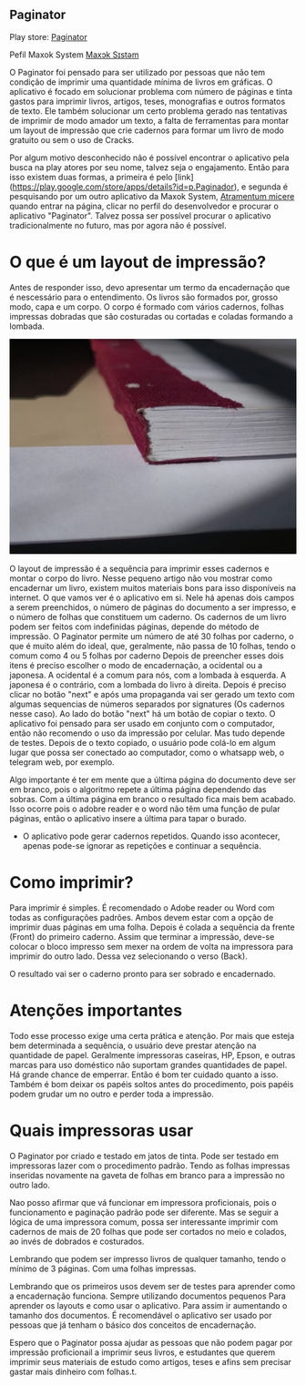 ## Paginator

Play store: [Paginator](https://play.google.com/store/apps/details?id=p.Paginador)

Pefil Maxok System [Maxɔk Sɪstəm](https://play.google.com/store/apps/dev?id=8889048160709029603)

O Paginator foi pensado para ser utilizado por pessoas que não tem condição de imprimir uma quantidade mínima de livros em gráficas. 
O aplicativo é focado em solucionar problema com número de páginas e tinta gastos para imprimir livros, artigos, teses, monografias e outros formatos de texto. 
Ele também solucionar um certo problema gerado nas tentativas de imprimir de modo amador um texto, a falta de ferramentas para montar um layout de impressão que crie cadernos para formar um livro de modo gratuito ou sem o uso de Cracks.

Por algum motivo desconhecido não é possível encontrar o aplicativo pela busca na play atores por seu nome, talvez seja o engajamento. Então para isso existem duas formas, a primeira é pelo [link] (https://play.google.com/store/apps/details?id=p.Paginador), e segunda é pesquisando por um outro aplicativo da Maxok System, [Atramentum micere](https://play.google.com/store/apps/details?id=atramentum.micere) quando entrar na página, clicar no perfil do desenvolvedor e procurar o aplicativo "Paginator".
Talvez possa ser possível procurar o aplicativo tradicionalmente no futuro, mas por agora não é possível.

# O que é um layout de impressão?

Antes de responder isso, devo apresentar um termo da encadernação que é nescessário para o entendimento. 
Os livros são formados por, grosso modo, capa e um corpo. O corpo é formado com vários cadernos, folhas impressas dobradas que são costuradas ou cortadas e coladas formando a lombada.

![alt text](https://github.com/alexisjunkes/Paginator/blob/main/WhatsApp%20Image%202021-05-26%20at%2013.11.16.jpeg?raw=true)

O layout de impressão é a sequência para imprimir esses cadernos e montar o corpo do livro. 
Nesse pequeno artigo não vou mostrar como encadernar um livro, existem muitos materiais bons para isso disponíveis na internet. 
O que vamos ver é o aplicativo em si. 
Nele há apenas dois campos a serem preenchidos, o número de páginas do documento a ser impresso, e o número de folhas que constituem um caderno. 
Os cadernos de um livro podem ser feitos com indefinidas páginas, depende do método de impressão. O Paginator permite um número de até 30 folhas por caderno, o que é muito além do ideal, que, geralmente, não passa de 10 folhas, tendo o comum como 4 ou 5 folhas por caderno 
Depois de preencher esses dois itens é preciso escolher o modo de encadernação, a ocidental ou a japonesa. A ocidental é a comum para nós, com a lombada à esquerda. A japonesa é o contrário, com a lombada do livro à direita.
Depois é preciso clicar no botão "next" e após uma propaganda vai ser gerado um texto com algumas sequencias de números separados por signatures (Os cadernos nesse caso). Ao lado do botão "next" há um botão de copiar o texto. 
O aplicativo foi pensado para ser usado em conjunto com o computador, então não recomendo o uso da impressão por celular. Mas tudo depende de testes.
Depois de o texto copiado, o usuário pode colá-lo em algum lugar que possa ser conectado ao computador, como o whatsapp web, o telegram web, por exemplo.

Algo importante é ter em mente que a última página do documento deve ser em branco, pois o algoritmo repete a última página dependendo das sobras. Com a última página em branco o resultado fica mais bem acabado. Isso ocorre pois o adobre reader e o word não têm uma função de pular páginas, então o aplicativo insere a última para tapar o burado. 

* O aplicativo pode gerar cadernos repetidos. Quando isso acontecer, apenas pode-se ignorar  as repetições e continuar a sequência.

# Como imprimir?

Para imprimir é simples. É recomendado o Adobe reader ou Word com todas as configurações padrões. Ambos devem estar com a opção de imprimir duas páginas em uma folha. 
Depois é colada a sequência da frente (Front) do primeiro caderno. 
Assim que terminar a impressão, deve-se colocar o bloco impresso sem mexer na ordem de volta na impressora para imprimir do outro lado. Dessa vez selecionando o verso (Back).

O resultado vai ser o caderno pronto para ser sobrado e encadernado.

# Atenções importantes

Todo esse processo exige uma certa prática e atenção. Por mais que esteja bem determinada a sequência, o usuário deve prestar atenção na quantidade de papel. Geralmente impressoras caseiras, HP, Epson, e outras marcas para uso doméstico não suportam grandes quantidades de papel. Há grande chance de emperrar. Então é bom ter cuidado quanto a isso. 
Também é bom deixar os papéis soltos antes do procedimento, pois papéis podem grudar um no outro e perder toda a impressão. 

# Quais impressoras usar
O Paginator por criado e testado em jatos de tinta. Pode ser testado em impressoras lazer com o procedimento padrão. Tendo as folhas impressas inseridas novamente na gaveta de folhas em branco para a impressão no outro lado. 

Nao posso afirmar que vá funcionar em impressora proficionais, pois o funcionamento e paginação padrão pode ser diferente. Mas se seguir a lógica de uma impressora comum, possa ser interessante imprimir com cadernos de mais de 20 folhas que pode ser cortados no meio e colados, ao invés de dobrados e costurados.

Lembrando que podem ser impresso livros de qualquer tamanho, tendo o mínimo de 3 páginas. Com uma folhas impressas.

Lembrando que os primeiros usos devem ser de testes para aprender como a encadernação funciona. Sempre utilizando documentos pequenos Para aprender os layouts e como usar o aplicativo. Para assim ir aumentando o tamanho dos documentos.
É recomendável o aplicativo ser usado por pessoas que já tenham o básico dos conceitos de encadernação.


Espero que o Paginator possa ajudar as pessoas que não podem pagar por impressão proficionail a imprimir seus livros, e estudantes que querem imprimir seus materiais de estudo como artigos, teses e afins sem precisar gastar mais dinheiro com folhas.t.
